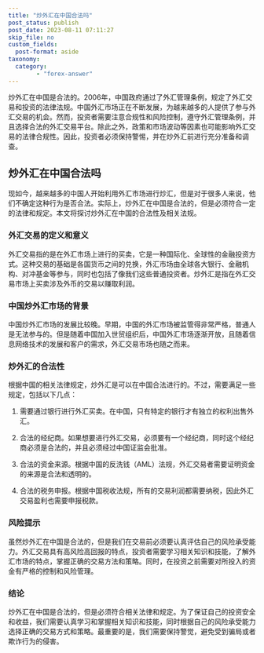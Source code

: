 ```yaml
---
title: "炒外汇在中国合法吗"
post_status: publish
post_date: 2023-08-11 07:11:27
skip_file: no
custom_fields: 
  post-format: aside
taxonomy:
  category:
        - "forex-answer"
---
```


炒外汇在中国是合法的。2006年，中国政府通过了外汇管理条例，规定了外汇交易和投资的法律法规。中国外汇市场正在不断发展，为越来越多的人提供了参与外汇交易的机会。然而，投资者需要注意合规性和风险控制，遵守外汇管理条例，并且选择合法的外汇交易平台。除此之外，政策和市场波动等因素也可能影响外汇交易的法律合规性。因此，投资者必须保持警惕，并在炒外汇前进行充分准备和调查。

## 炒外汇在中国合法吗

现如今，越来越多的中国人开始利用外汇市场进行炒汇，但是对于很多人来说，他们不确定这种行为是否合法。实际上，炒外汇在中国是合法的，但是必须符合一定的法律和规定。本文将探讨炒外汇在中国的合法性及相关法规。

### 外汇交易的定义和意义

外汇交易指的是在外汇市场上进行的买卖，它是一种国际化、全球性的金融投资方式。这种交易的基础是各国货币之间的兑换，外汇市场由全球各大银行、金融机构、对冲基金等参与，同时也包括了像我们这些普通投资者。炒外汇是指在外汇交易市场上买卖涉及外币的交易以赚取利润。

### 中国炒外汇市场的背景

中国炒外汇市场的发展比较晚。早期，中国的外汇市场被监管得非常严格，普通人是无法参与的。但是随着中国加入世贸组织后，中国外汇市场逐渐开放，且随着信息网络技术的发展和客户的需求，外汇交易市场也随之而来。

### 炒外汇的合法性

根据中国的相关法律规定，炒外汇是可以在中国合法进行的。不过，需要满足一些规定，包括以下几点：

1. 需要通过银行进行外汇买卖。在中国，只有特定的银行才有独立的权利出售外汇。

2. 合法的经纪商。如果想要进行外汇交易，必须要有一个经纪商，同时这个经纪商必须是合法的，并且必须经过中国证监会批准。

3. 合法的资金来源。根据中国的反洗钱（AML）法规，外汇交易者需要证明资金的来源是合法和透明的。

4. 合法的税务申报。根据中国税收法规，所有的交易利润都需要纳税，因此外汇交易盈利也需要申报税款。

### 风险提示

虽然炒外汇在中国是合法的，但是我们在交易前必须要认真评估自己的风险承受能力。外汇交易具有高风险高回报的特点，投资者需要学习相关知识和技能，了解外汇市场的特点，掌握正确的交易方法和策略。同时，在投资之前需要对所投入的资金有严格的控制和风险管理。

### 结论

炒外汇在中国是合法的，但是必须符合相关法律和规定。为了保证自己的投资安全和收益，我们需要认真学习和掌握相关知识和技能，同时根据自己的风险承受能力选择正确的交易方式和策略。最重要的是，我们需要保持警觉，避免受到骗局或者欺诈行为的侵害。 
